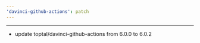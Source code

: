 ```yaml
---
'davinci-github-actions': patch
---
```


---

- update toptal/davinci-github-actions from 6.0.0 to 6.0.2
